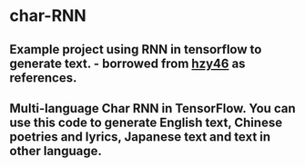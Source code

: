 # char-RNN

## Example project using RNN in tensorflow to generate text. - borrowed from [hzy46](https://github.com/hzy46/Char-RNN-TensorFlow) as references.

## Multi-language Char RNN in TensorFlow. You can use this code to generate English text, Chinese poetries and lyrics, Japanese text and text in other language.
